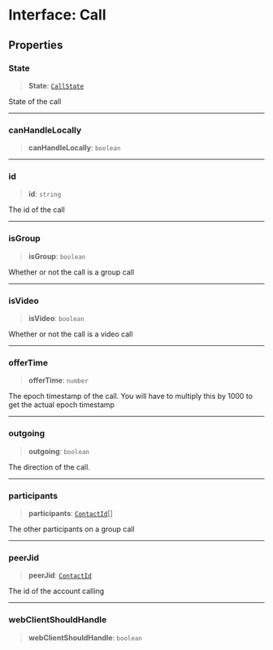 # Interface: Call

## Properties

### State

> **State**: [`CallState`](/reference/api/model/call/enumerations/CallState.md)

State of the call

***

### canHandleLocally

> **canHandleLocally**: `boolean`

***

### id

> **id**: `string`

The id of the call

***

### isGroup

> **isGroup**: `boolean`

Whether or not the call is a group call

***

### isVideo

> **isVideo**: `boolean`

Whether or not the call is a video call

***

### offerTime

> **offerTime**: `number`

The epoch timestamp of the call. You will have to multiply this by 1000 to get the actual epoch timestamp

***

### outgoing

> **outgoing**: `boolean`

The direction of the call.

***

### participants

> **participants**: [`ContactId`](/reference/api/model/aliases/type-aliases/ContactId.md)[]

The other participants on a group call

***

### peerJid

> **peerJid**: [`ContactId`](/reference/api/model/aliases/type-aliases/ContactId.md)

The id of the account calling

***

### webClientShouldHandle

> **webClientShouldHandle**: `boolean`
